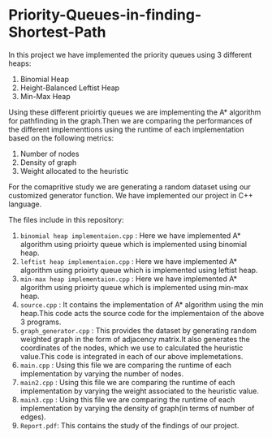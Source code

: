 # Priority-Queues-in-finding-Shortest-Path

In this project we have implemented the priority queues using 3 different heaps:
  1. Binomial Heap
  2. Height-Balanced Leftist Heap
  3. Min-Max Heap

Using these different prioirtiy queues we are implementing the A* algorithm for pathfinding in the graph.Then we are comparing the performances of the different implementtions using the runtime of each implementation based on the following metrics:
  1. Number of nodes
  2. Density of graph
  3. Weight allocated to the heuristic

For the comapritive study we are generating a random dataset using our customized generator function.
We have implemented our project in C++ language.

The files include in this repository:
  1. `binomial heap implementaion.cpp` : Here we have implemented A* algorithm using prioirty queue which is implemented using binomial heap.
  2. `leftist heap implementaion.cpp` : Here we have implemented A* algorithm using prioirty queue which is implemented using leftist heap.
  3. `min-max heap implementaion.cpp` : Here we have implemented A* algorithm using prioirty queue which is implemented using min-max heap.
  4. `source.cpp` : It contains the implementation of A* algorithm using the min heap.This code acts the source code for the implementaion of the above 3 programs. 
  5. `graph_generator.cpp` : This provides the dataset by generating random weighted graph in the form of adjacency matrix.It also generates the coordinates of the nodes, which we use to calculated the heuristic value.This code is integrated in each of our above implemetations.
  6. `main.cpp` : Using this file we are comparing the runtime of each implementation by varying the number of nodes.
  7. `main2.cpp` : Using this file we are comparing the runtime of each implementation by varying the weight associated to the heuristic value.
  8. `main3.cpp` : Using this file we are comparing the runtime of each implementation by varying the density of graph(in terms of number of edges).
  9. `Report.pdf`: This contains the study of the findings of our project.
